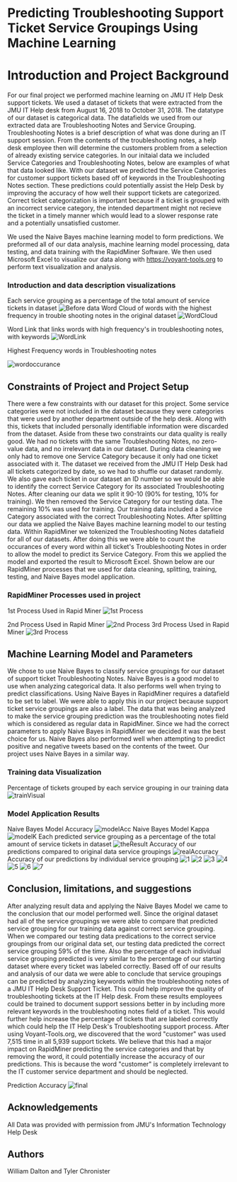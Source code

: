 # Predicting Troubleshooting Support Ticket Service Groupings Using Machine Learning

# Introduction and Project Background
For our final project we performed machine learning on JMU IT Help Desk support tickets. We used a dataset of tickets that were extracted from the JMU IT Help desk from August 16, 2018 to October 31, 2018. The datatype of our dataset is categorical data. The datafields we used from our extracted data are Troubleshooting Notes and Service Grouping. Troubleshooting Notes is a brief description of what was done during an IT support session. From the contents of the troubleshooting notes, a help desk employee then will determine the customers problem from a selection of already existing service categories. In our initaial data we included Service Categories and Troubleshooting Notes, below are examples of what that data looked like. With our dataset we predicted the Service Categories for customer support tickets based off of keywords in the Troubleshooting Notes section. These predictions could potentially assist the Help Desk by improving the accuracy of how well their support tickets are categorized. Correct ticket categorization is important because if a ticket is grouped with an incorrect service category, the intended department might not recieve the ticket in a timely manner which would lead to a slower response rate and a potentially unsatisfied customer. 

We used the Naive Bayes machine learning model to form predictions. We preformed all of our data analysis, machine learning model processing, data testing, and data training with the RapidMiner Software. We then used Microsoft Excel to visualize our data along with https://voyant-tools.org to perform text visualization and analysis. 

### Introduction and data description visualizations 
Each service grouping as a percentage of the total amount of service tickets in dataset 
![Before data](https://github.com/dalto2wk/JMU-IT-Help-Desk-Machine-Learning-Project-IA480-/blob/master/ProjectImages/total_real.JPG)
Word Cloud of words with the highest frequency in trouble shooting notes in the original dataset
![WordCloud](https://github.com/dalto2wk/JMU-IT-Help-Desk-Machine-Learning-Project-IA480-/blob/master/ProjectImages/wordcloud)

Word Link that links words with high frequency's in troubleshooting notes, with keywords
![WordLink](https://github.com/dalto2wk/JMU-IT-Help-Desk-Machine-Learning-Project-IA480-/blob/master/ProjectImages/Wordlink.png)

Highest Frequency words in Troubleshooting notes 

![wordoccurance](https://github.com/dalto2wk/JMU-IT-Help-Desk-Machine-Learning-Project-IA480-/blob/master/ProjectImages/Occurances%20of%20words.PNG)


## Constraints of Project and Project Setup
There were a few constraints with our dataset for this project. Some service categories were not included in the dataset because they were categories that were used by another department outside of the help desk. Along with this, tickets that included personally identifiable information were discarded from the dataset. Aside from these two constraints our data quality is really good. We had no tickets with the same Troubleshooting Notes, no zero-value data, and no irrelevant data in our dataset. During data cleaning we only had to remove one Service Category because it only had one ticket associated with it. The dataset we received from the JMU IT Help Desk had all tickets categorized by date, so we had to shuffle our dataset randomly. We also gave each ticket in our dataset an ID number so we would be able to identify the correct Service Category for its associated Troubleshooting Notes. After cleaning our data we split it 90-10 (90% for testing, 10% for training). We then removed the Service Category for our testing data. The remaining 10% was used for training. Our training data included a Service Category associated with the correct Troubleshooting Notes. After splitting our data we applied the Naive Bayes machine learning model to our testing data. Within RapidMiner we tokenized the Troubleshooting Notes datafield for all of our datasets. After doing this we were able to count the occurances of every word within all ticket's Troubleshooting Notes in order to allow the model to predict its Service Category. From this we applied the model and exported the result to Microsoft Excel. Shown below are our RapidMiner processes that we used for data cleaning, splitting, training, testing, and Naive Bayes model application.

### RapidMiner Processes used in project
1st Process Used in Rapid Miner 
![1st Process](https://github.com/dalto2wk/JMU-IT-Help-Desk-Machine-Learning-Project-IA480-/blob/master/ProjectImages/1st_Process.JPG)

2nd Process Used in Rapid Miner
![2nd Process](https://github.com/dalto2wk/JMU-IT-Help-Desk-Machine-Learning-Project-IA480-/blob/master/ProjectImages/2nd_Process.JPG)
3rd Process Used in Rapid Miner
![3rd Process](https://github.com/dalto2wk/JMU-IT-Help-Desk-Machine-Learning-Project-IA480-/blob/master/ProjectImages/3rd_Process.JPG)
      
## Machine Learning Model and Parameters
We chose to use Naive Bayes to classify service groupings for our dataset of support ticket Troubleshooting Notes. Naive Bayes is a good model to use when analyzing categorical data. It also performs well when trying to predict classifications. Using Naive Bayes in RapidMiner requires a datafield to be set to label. We were able to apply this in our project because support ticket service groupings are also a label. The data that was being analyzed to make the service grouping prediction was the troubleshooting notes field which is considered as regular data in RapidMiner. Since we had the correct parameters to apply Naive Bayes in RapidMiner we decided it was the best choice for us. Naive Bayes also performed well when attempting to predict positive and negative tweets based on the contents of the tweet. Our project uses Naive Bayes in a similar way.  

### Training data Visualization
Percentage of tickets grouped by each service grouping in our training data
![trainVisual](https://github.com/dalto2wk/JMU-IT-Help-Desk-Machine-Learning-Project-IA480-/blob/master/ProjectImages/Training_Data_Pie_Chart.JPG)

### Model Application Results
Naive Bayes Model Accuracy
![modelAcc](https://github.com/dalto2wk/JMU-IT-Help-Desk-Machine-Learning-Project-IA480-/blob/master/ProjectImages/Accuracy.JPG)
Naive Bayes Model Kappa
![modelK](https://github.com/dalto2wk/JMU-IT-Help-Desk-Machine-Learning-Project-IA480-/blob/master/ProjectImages/Kappa.JPG)
Each predicted service grouping as a percentage of the total amount of service tickets in dataset 
![theResult](https://github.com/dalto2wk/JMU-IT-Help-Desk-Machine-Learning-Project-IA480-/blob/master/ProjectImages/total%20predicted.JPG)
Accuracy of our predictions compared to original data service groupings 
![realAccuracy](https://github.com/dalto2wk/JMU-IT-Help-Desk-Machine-Learning-Project-IA480-/blob/master/ProjectImages/of_total_accuracy.JPG)
Accuracy of our predictions by individual service grouping
![1](https://github.com/dalto2wk/JMU-IT-Help-Desk-Machine-Learning-Project-IA480-/blob/master/ProjectImages/Accounts_Pie_chart.JPG)
![2](https://github.com/dalto2wk/JMU-IT-Help-Desk-Machine-Learning-Project-IA480-/blob/master/ProjectImages/IT_pie_chart.JPG)
![3](https://github.com/dalto2wk/JMU-IT-Help-Desk-Machine-Learning-Project-IA480-/blob/master/ProjectImages/Software_pie_chart.JPG)
![4](https://github.com/dalto2wk/JMU-IT-Help-Desk-Machine-Learning-Project-IA480-/blob/master/ProjectImages/academic_pie_chart.JPG)
![5](https://github.com/dalto2wk/JMU-IT-Help-Desk-Machine-Learning-Project-IA480-/blob/master/ProjectImages/admin_pie_chart.JPG)
![6](https://github.com/dalto2wk/JMU-IT-Help-Desk-Machine-Learning-Project-IA480-/blob/master/ProjectImages/email_pie_chart.JPG)
![7](https://github.com/dalto2wk/JMU-IT-Help-Desk-Machine-Learning-Project-IA480-/blob/master/ProjectImages/internet_pie_chart.JPG)

## Conclusion, limitations, and suggestions
After analyzing result data and applying the Naive Bayes Model we came to the conclusion that our model performed well. Since the original dataset had all of the service groupings we were able to compare that predicted service grouping for our training data against correct service grouping. When we compared our testing data predications to the correct service groupings from our original data set, our testing data predicted the correct service grouping 59% of the time. Also the percentage of each individual service grouping predicted is very similar to the percentage of our starting dataset where every ticket was labeled correctly. Based off of our results and analysis of our data we were able to conclude that service groupings can be predicted by analyzing keywords within the troubleshooting notes of a JMU IT Help Desk Support Ticket. This could help improve the quality of troubleshooting tickets at the IT Help desk. From these results employees could be trained to document support sessions better in by including more relevant keywords in the troubleshooting notes field of a ticket. This would further help increase the percentage of tickets that are labeled correctly which could help the IT Help Desk's Troubleshooting support process. After using Voyant-Tools.org, we discovered that the word "customer" was used 7,515 time in all 5,939 support tickets. We believe that this had a major impact on RapidMiner predicting the service categories and that by removing the word, it could potentially increase the accuracy of our predictions. This is because the word "customer" is completely irrelevant to the IT customer service department and should be neglected.

Prediction Accuracy
![final](https://github.com/dalto2wk/JMU-IT-Help-Desk-Machine-Learning-Project-IA480-/blob/master/ProjectImages/Final%20one.JPG)

## Acknowledgements 
All Data was provided with permission from JMU's Information Technology Help Desk

## Authors 
William Dalton and Tyler Chronister

